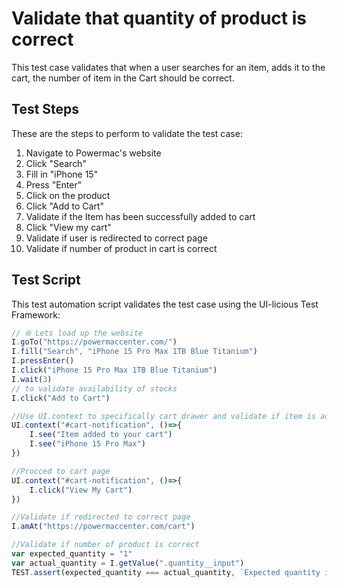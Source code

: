 # Validate that quantity of product is correct

This test case validates that when a user searches for an item, adds it to the cart, the number of item in the Cart should be correct.

## Test Steps

These are the steps to perform to validate the test case:

1. Navigate to Powermac's website
2. Click "Search"
3. Fill in "iPhone 15"
4. Press "Enter"
5. Click on the product
6. Click "Add to Cart"
7. Validate if the Item has been successfully added to cart
8. Click "View my cart"
9. Validate if user is redirected to correct page
10. Validate if number of product in cart is correct

## Test Script

This test automation script validates the test case using the UI-licious Test Framework:
```javascript
// 🌐 Lets load up the website
I.goTo("https://powermaccenter.com/")
I.fill("Search", "iPhone 15 Pro Max 1TB Blue Titanium")
I.pressEnter()
I.click("iPhone 15 Pro Max 1TB Blue Titanium")
I.wait(3)
// to validate availability of stocks
I.click("Add to Cart")

//Use UI.context to specifically cart drawer and validate if item is added
UI.context("#cart-notification", ()=>{
	I.see("Item added to your cart")
	I.see("iPhone 15 Pro Max")
})

//Procced to cart page
UI.context("#cart-notification", ()=>{
	I.click("View My Cart")
})

//Validate if redirected to correct page
I.amAt("https://powermaccenter.com/cart")

//Validate if number of product is correct
var expected_quantity = "1"
var actual_quantity = I.getValue(".quantity__input")
TEST.assert(expected_quantity === actual_quantity, `Expected quantity is ${expected_quantity}, got ${actual_quantity}`)
```